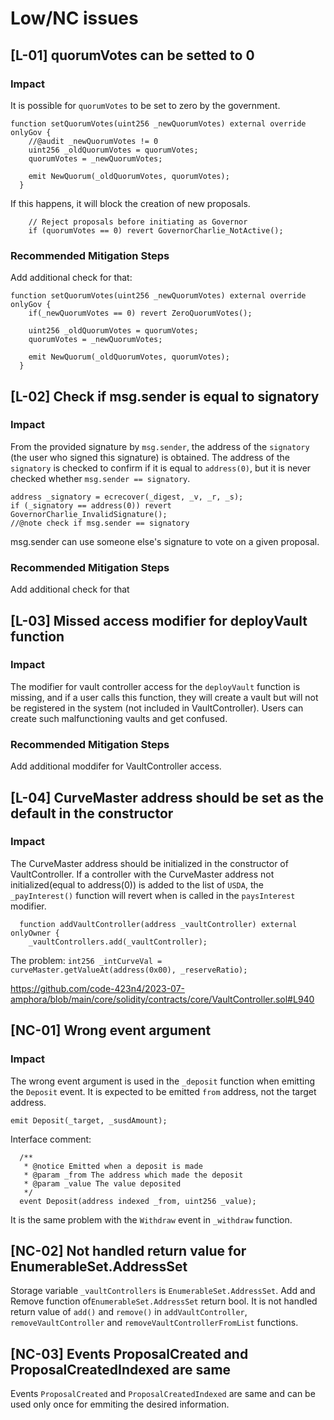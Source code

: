 # Low/NC issues

## [L-01] quorumVotes can be setted to 0
### Impact 
It is possible for `quorumVotes` to be set to zero by the government.

```solidity
function setQuorumVotes(uint256 _newQuorumVotes) external override onlyGov {
    //@audit _newQuorumVotes != 0
    uint256 _oldQuorumVotes = quorumVotes;
    quorumVotes = _newQuorumVotes;

    emit NewQuorum(_oldQuorumVotes, quorumVotes);
  }
```
  
If this happens, it will block the creation of new proposals.

```solidity
    // Reject proposals before initiating as Governor
    if (quorumVotes == 0) revert GovernorCharlie_NotActive();
```

### Recommended Mitigation Steps
Add additional check for that: 

```solidity
function setQuorumVotes(uint256 _newQuorumVotes) external override onlyGov {
    if(_newQuorumVotes == 0) revert ZeroQuorumVotes();

    uint256 _oldQuorumVotes = quorumVotes;
    quorumVotes = _newQuorumVotes;

    emit NewQuorum(_oldQuorumVotes, quorumVotes);
  }
```

## [L-02] Check if msg.sender is equal to signatory
### Impact 
From the provided signature by `msg.sender`, the address of the `signatory` (the user who signed this signature) is obtained. The address of the `signatory` is checked to confirm if it is equal to `address(0)`, but it is never checked whether `msg.sender == signatory`.

```solidity
address _signatory = ecrecover(_digest, _v, _r, _s);
if (_signatory == address(0)) revert GovernorCharlie_InvalidSignature();
//@note check if msg.sender == signatory
```

msg.sender can use someone else's signature to vote on a given proposal.

### Recommended Mitigation Steps
Add additional check for that

## [L-03] Missed access modifier for deployVault function
### Impact 
The modifier for vault controller access for the `deployVault` function is missing, and if a user calls this function, they will create a vault but will not be registered in the system (not included in VaultController). Users can create such malfunctioning vaults and get confused.

### Recommended Mitigation Steps
Add additional moddifer for VaultController access.


## [L-04] CurveMaster address should be set as the default in the constructor
### Impact 
The CurveMaster address should be initialized in the constructor of VaultController. If a controller with the CurveMaster address not initialized(equal to address(0)) is added to the list of `USDA`, the `_payInterest()` function will revert when is called in the `paysInterest` modifier.

```solidity
  function addVaultController(address _vaultController) external onlyOwner {
    _vaultControllers.add(_vaultController); 
```
 
The problem:
`int256 _intCurveVal = curveMaster.getValueAt(address(0x00), _reserveRatio);`

https://github.com/code-423n4/2023-07-amphora/blob/main/core/solidity/contracts/core/VaultController.sol#L940

## [NC-01] Wrong event argument
### Impact 
The wrong event argument is used in the `_deposit` function when emitting the `Deposit` event. It is expected to be emitted `from` address, not the target address.

`emit Deposit(_target, _susdAmount); `

Interface comment:
```solidity
  /**
   * @notice Emitted when a deposit is made
   * @param _from The address which made the deposit
   * @param _value The value deposited
   */
  event Deposit(address indexed _from, uint256 _value);
```

It is the same problem with the `Withdraw` event in `_withdraw` function. 

## [NC-02] Not handled return value for EnumerableSet.AddressSet
Storage variable `_vaultControllers` is `EnumerableSet.AddressSet`. Add and Remove function of`EnumerableSet.AddressSet` return bool. It is not handled return value of `add()` and `remove()` in `addVaultController`, `removeVaultController` and `removeVaultControllerFromList` functions.

## [NC-03] Events ProposalCreated and ProposalCreatedIndexed are same
Events `ProposalCreated` and `ProposalCreatedIndexed` are same and can be used only once for emmiting the desired information.
